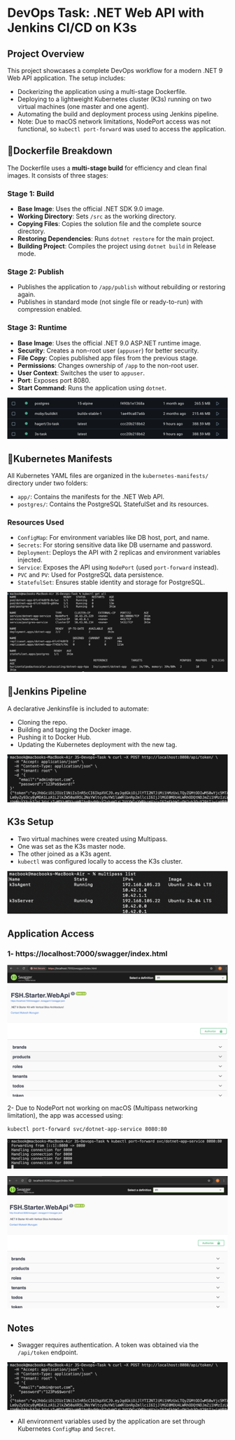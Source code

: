 # DevOps Task: .NET Web API with Jenkins CI/CD on K3s

## Project Overview

This project showcases a complete DevOps workflow for a modern .NET 9 Web API application. The setup includes:

* Dockerizing the application using a multi-stage Dockerfile.
* Deploying to a lightweight Kubernetes cluster (K3s) running on two virtual machines (one master and one agent).
* Automating the build and deployment process using Jenkins pipeline.
* Note: Due to macOS network limitations, NodePort access was not functional, so `kubectl port-forward` was used to access the application.

## 📌Dockerfile Breakdown

The Dockerfile uses a **multi-stage build** for efficiency and clean final images. It consists of three stages:

### Stage 1: Build

* **Base Image**: Uses the official .NET SDK 9.0 image.
* **Working Directory**: Sets `/src` as the working directory.
* **Copying Files**: Copies the solution file and the complete source directory.
* **Restoring Dependencies**: Runs `dotnet restore` for the main project.
* **Building Project**: Compiles the project using `dotnet build` in Release mode.

### Stage 2: Publish

* Publishes the application to `/app/publish` without rebuilding or restoring again.
* Publishes in standard mode (not single file or ready-to-run) with compression enabled.

### Stage 3: Runtime

* **Base Image**: Uses the official .NET 9.0 ASP.NET runtime image.
* **Security**: Creates a non-root user (`appuser`) for better security.
* **File Copy**: Copies published app files from the previous stage.
* **Permissions**: Changes ownership of `/app` to the non-root user.
* **User Context**: Switches the user to `appuser`.
* **Port**: Exposes port 8080.
* **Start Command**: Runs the application using `dotnet`.

![Alt text](assets/pic1.png)

## 📌Kubernetes Manifests

All Kubernetes YAML files are organized in the `kubernetes-manifests/` directory under two folders:

* `app/`: Contains the manifests for the .NET Web API.
* `postgres/`: Contains the PostgreSQL StatefulSet and its resources.

### Resources Used

* `ConfigMap`: For environment variables like DB host, port, and name.
* `Secrets`: For storing sensitive data like DB username and password.
* `Deployment`: Deploys the API with 2 replicas and environment variables injected.
* `Service`: Exposes the API using `NodePort` (used `port-forward` instead).
* `PVC` and `PV`: Used for PostgreSQL data persistence.
* `StatefulSet`: Ensures stable identity and storage for PostgreSQL.

![Alt text](assets/pic2.png)

## 📌Jenkins Pipeline

A declarative Jenkinsfile is included to automate:

* Cloning the repo.
* Building and tagging the Docker image.
* Pushing it to Docker Hub.
* Updating the Kubernetes deployment with the new tag.

![Alt text](assets/pic7.png)

## K3s Setup

* Two virtual machines were created using Multipass.
* One was set as the K3s master node.
* The other joined as a K3s agent.
* `kubectl` was configured locally to access the K3s cluster.

![Alt text](assets/pic3.png)

## Application Access
### 1- https://localhost:7000/swagger/index.html

![Alt text](assets/pic5.png)

2- Due to NodePort not working on macOS (Multipass networking limitation), the app was accessed using:

  ```bash
  kubectl port-forward svc/dotnet-app-service 8080:80
  ```
![Alt text](assets/pic4.png)

![Alt text](assets/pic6.png)

## Notes

* Swagger requires authentication. A token was obtained via the `/api/token` endpoint.

![Alt text](assets/pic7.png)

* All environment variables used by the application are set through Kubernetes `ConfigMap` and `Secret`.

